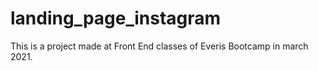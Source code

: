 # landing_page_instagram

This is a project made at Front End classes of Everis Bootcamp in march 2021. 





